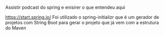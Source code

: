 Assistir podcast do spring e enisirer o que entendeu aqui

https://start.spring.io/
Foi utilizado o spring-initializr que é um gerador de projetos com String Boot para gerar o projeto que já vem com a estrutura do Maven